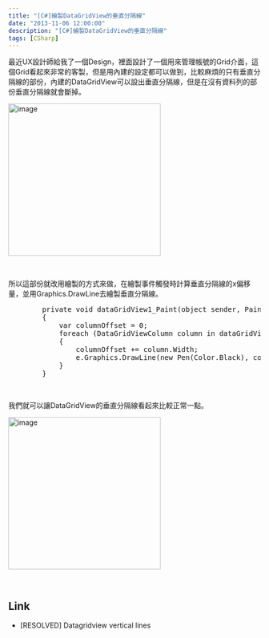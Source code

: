 ```yaml
---
title: "[C#]繪製DataGridView的垂直分隔線"
date: "2013-11-06 12:00:00"
description: "[C#]繪製DataGridView的垂直分隔線"
tags: [CSharp]
---
```


<p>最近UX設計師給我了一個Design，裡面設計了一個用來管理帳號的Grid介面，這個Grid看起來非常的客製，但是用內建的設定都可以做到，比較麻煩的只有垂直分隔線的部份，內建的DataGridView可以設出垂直分隔線，但是在沒有資料列的部份垂直分隔線就會斷掉。</p>  <p><img style="border-bottom: 0px; border-left: 0px; border-top: 0px; border-right: 0px" border="0" alt="image" src="\images\posts e6c20a6-f9e8-4e50-b847-4e5454fd31c0\image_thumb_1.png" width="304" height="304" /> </p>  <p> </p>  <p>所以這部份就改用繪製的方式來做，在繪製事件觸發時計算垂直分隔線的x偏移量，並用Graphics.DrawLine去繪製垂直分隔線。</p>  <p>   </p><div style="padding-bottom: 0px; margin: 0px; padding-left: 0px; padding-right: 0px; display: inline; float: none; padding-top: 0px" id="scid:812469c5-0cb0-4c63-8c15-c81123a09de7:7a2ede49-9fcf-4544-a598-d917760af3c9" class="wlWriterSmartContent"><pre name="code" class="c#">		private void dataGridView1_Paint(object sender, PaintEventArgs e)
		{
			var columnOffset = 0;
			foreach (DataGridViewColumn column in dataGridView1.Columns)
			{
				columnOffset += column.Width;
				e.Graphics.DrawLine(new Pen(Color.Black), columnOffset + 1, 0, columnOffset + 1, dataGridView1.Height);
			}
		}</pre></div>


<p> </p>

<p>我們就可以讓DataGridView的垂直分隔線看起來比較正常一點。</p>

<p><img style="border-bottom: 0px; border-left: 0px; border-top: 0px; border-right: 0px" border="0" alt="image" src="\images\posts e6c20a6-f9e8-4e50-b847-4e5454fd31c0\image_thumb_2.png" width="304" height="304" /> </p>

<p> </p>

<h2>Link</h2>

<ul>
  <li>[RESOLVED] Datagridview vertical lines</li>
</ul>
